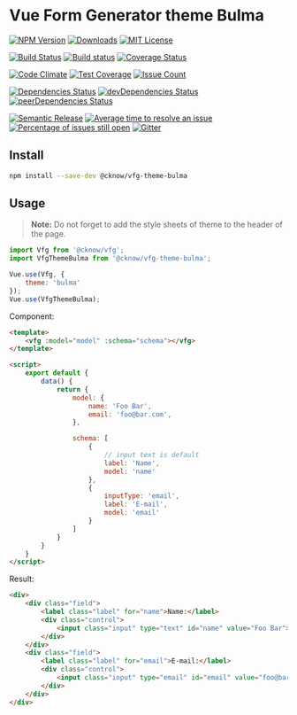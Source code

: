 # Vue Form Generator theme Bulma

[![NPM Version](https://img.shields.io/npm/v/@cknow/vfg-theme-bulma.svg)](https://www.npmjs.com/package/@cknow/vfg-theme-bulma)
[![Downloads](https://img.shields.io/npm/dt/@cknow/vfg-theme-bulma.svg)](https://www.npmjs.com/package/@cknow/vfg-theme-bulma)
[![MIT License](https://img.shields.io/npm/l/@cknow/vfg-theme-bulma.svg)](LICENSE)

[![Build Status](https://travis-ci.org/cknow/vfg-theme-bulma.svg?branch=master)](https://travis-ci.org/cknow/vfg-theme-bulma)
[![Build status](https://ci.appveyor.com/api/projects/status/v1baamx4fkpejjkr/branch/master?svg=true)](https://ci.appveyor.com/project/cknow/vfg-theme-bulma/branch/master)
[![Coverage Status](https://coveralls.io/repos/github/cknow/vfg-theme-bulma/badge.svg?branch=master)](https://coveralls.io/github/cknow/vfg-theme-bulma?branch=master)

[![Code Climate](https://codeclimate.com/github/cknow/vfg-theme-bulma/badges/gpa.svg)](https://codeclimate.com/github/cknow/vfg-theme-bulma)
[![Test Coverage](https://codeclimate.com/github/cknow/vfg-theme-bulma/badges/coverage.svg)](https://codeclimate.com/github/cknow/vfg-theme-bulma/coverage)
[![Issue Count](https://codeclimate.com/github/cknow/vfg-theme-bulma/badges/issue_count.svg)](https://codeclimate.com/github/cknow/vfg-theme-bulma)

[![Dependencies Status](https://david-dm.org/cknow/vfg-theme-bulma/status.svg)](https://david-dm.org/cknow/vfg-theme-bulma)
[![devDependencies Status](https://david-dm.org/cknow/vfg-theme-bulma/dev-status.svg)](https://david-dm.org/cknow/vfg-theme-bulma?type=dev)
[![peerDependencies Status](https://david-dm.org/cknow/vfg-theme-bulma/peer-status.svg)](https://david-dm.org/cknow/vfg-theme-bulma?type=peer)

[![Semantic Release](https://img.shields.io/badge/%20%20%F0%9F%93%A6%F0%9F%9A%80-semantic--release-e10079.svg)](https://github.com/semantic-release/semantic-release)
[![Average time to resolve an issue](http://isitmaintained.com/badge/resolution/cknow/vfg-theme-bulma.svg)](http://isitmaintained.com/project/cknow/vfg-theme-bulma)
[![Percentage of issues still open](http://isitmaintained.com/badge/open/cknow/vfg-theme-bulma.svg)](http://isitmaintained.com/project/cknow/vfg-theme-bulma)
[![Gitter](https://badges.gitter.im/cknow/vfg-theme-bulma.svg)](https://gitter.im/cknow/vfg-theme-bulma?utm_source=badge&utm_medium=badge&utm_campaign=pr-badge)

## Install

```bash
npm install --save-dev @cknow/vfg-theme-bulma
```

## Usage

> **Note:** Do not forget to add the style sheets of theme to the header of the page.

```js
import Vfg from '@cknow/vfg';
import VfgThemeBulma from '@cknow/vfg-theme-bulma';

Vue.use(Vfg, {
    theme: 'bulma'
});
Vue.use(VfgThemeBulma);
```

Component:

```html
<template>
    <vfg :model="model" :schema="schema"></vfg>
</template>

<script>
    export default {
        data() {
            return {
                model: {
                    name: 'Foo Bar',
                    email: 'foo@bar.com',
                },

                schema: [
                    {
                        // input text is default
                        label: 'Name',
                        model: 'name'
                    },
                    {
                        inputType: 'email',
                        label: 'E-mail',
                        model: 'email'
                    }
                ]
            }
        }
    }
</script>
```

Result:

```html
<div>
    <div class="field">
        <label class="label" for="name">Name:</label>
        <div class="control">
            <input class="input" type="text" id="name" value="Foo Bar">
        </div>
    </div>
    <div class="field">
        <label class="label" for="email">E-mail:</label>
        <div class="control">
            <input class="input" type="email" id="email" value="foo@bar.com">
        </div>
    </div>
</div>
```
